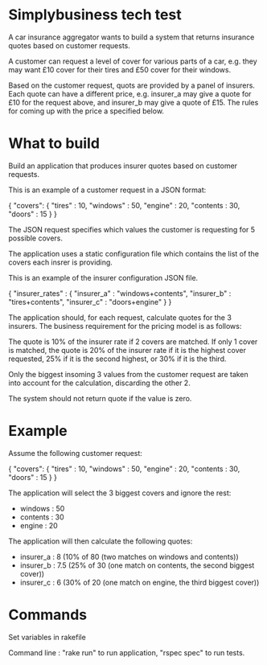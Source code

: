 # Simplybusiness tech test

A car insurance aggregator wants to build a system that returns insurance quotes based on customer requests.

A customer can request a level of cover for various parts of a car, e.g. they  may want £10 cover for their tires and £50 cover for their windows.

Based on the customer request, quots are provided by a panel of insurers. Each quote can have a different price, e.g. insurer_a may give a quote for £10 for the request above, and insurer_b may give a quote of £15. The rules for coming up with the price a specified below.

# What to build

Build an application that produces insurer quotes based on customer requests.

This is an example of a customer request in a JSON format:

{
    "covers": {
        "tires" : 10,
        "windows" : 50,
        "engine" : 20,
        "contents : 30,
        "doors" : 15
    }
 }
 
 The JSON request specifies which values the customer is requesting for 5 possible covers.
 
 The application uses a static configuration file which contains the list of the covers each insrer is providing.
 
 This is an example of the insurer configuration JSON file.
 
 {
    "insurer_rates" : {
        "insurer_a" : "windows+contents",
        "insurer_b" : "tires+contents",
        "insurer_c" : "doors+engine"
    }
  }
  
The application should, for each request, calculate quotes for the 3 insurers. The business requirement for the pricing model is as follows:
  
The quote is 10% of the insurer rate if 2 covers are matched. If only 1 cover is matched, the quote is 20% of the insurer rate if it is the highest cover requested, 25% if it is the second highest, or 30% if it is the third.

Only the biggest insoming 3 values from the customer request are taken into account for the calculation, discarding the other 2.

The system should not return quote if the value is zero.

# Example

Assume the following customer request:

{
    "covers": {
        "tires" : 10,
        "windows" : 50,
        "engine" : 20,
        "contents : 30,
        "doors" : 15
    }
 }
 
 The application will select the 3 biggest covers and ignore the rest:
 
 * windows : 50
 * contents : 30
 * engine : 20
 
 The application will then calculate the following quotes:
 
 * insurer_a : 8 (10% of 80 (two matches on windows and contents))
 * insurer_b : 7.5 (25% of 30 (one match on contents, the second biggest cover))
 * insurer_c : 6 (30% of 20 (one match on engine, the third biggest cover))
 
 # Commands
 
 Set variables in rakefile
 
 Command line : "rake run" to run application, "rspec spec" to run tests.
 
     
